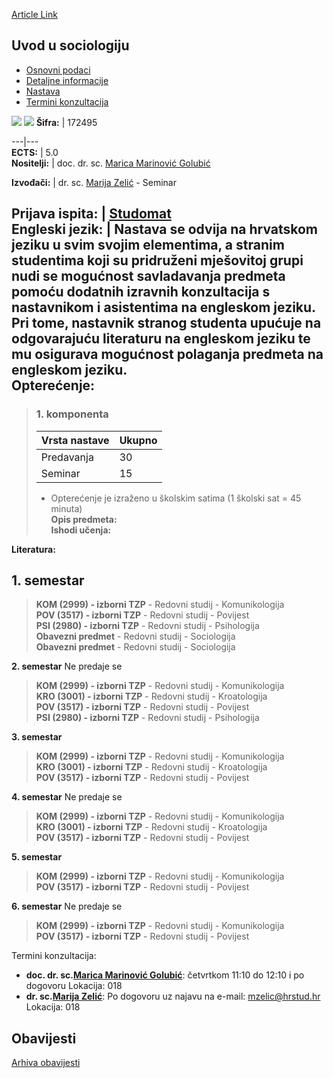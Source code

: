 [Article Link](https://www.fhs.hr/predmet/uus_a)

## Uvod u sociologiju
  * [Osnovni podaci](https://www.fhs.hr/predmet/uus_a#v1id-523840_506927_1_0 "Osnovni podaci")
  * [Detaljne informacije](https://www.fhs.hr/predmet/uus_a#v1id-523840_506927_1_1 "Detaljne informacije")
  * [Nastava](https://www.fhs.hr/predmet/uus_a#v1id-523840_506927_1_2 "Nastava")
  * [Termini konzultacija](https://www.fhs.hr/predmet/uus_a#v1id-523840_506927_1_3 "Termini konzultacija")


[![](https://www.fhs.hr/img/flags/gif/hr.gif)](https://www.fhs.hr/predmet/uus_a) [![](https://www.fhs.hr/img/flags/gif/gb.gif)](https://www.fhs.hr/en/course/its_c)
**Šifra:** |  172495  
  
---|---  
**ECTS:** |  5.0   
**Nositelji:** |  doc. dr. sc. [Marica Marinović Golubić](https://www.fhs.hr/djelatnik/marica.marinovic_golubic)   
  
**Izvođači:** |  dr. sc. [Marija Zelić](https://www.fhs.hr/djelatnik/marija.zelic) - Seminar  
  
**Prijava ispita:** |  [Studomat](http://www.isvu.hr/studomat)  
**Engleski jezik:** |  Nastava se odvija na hrvatskom jeziku u svim svojim elementima, a stranim studentima koji su pridruženi mješovitoj grupi nudi se mogućnost savladavanja predmeta pomoću dodatnih izravnih konzultacija s nastavnikom i asistentima na engleskom jeziku. Pri tome, nastavnik stranog studenta upućuje na odgovarajuću literaturu na engleskom jeziku te mu osigurava mogućnost polaganja predmeta na engleskom jeziku.   
**Opterećenje:**  
---  
> ### 1. komponenta
> | Vrsta nastave | Ukupno  
> ---|---  
> Predavanja | 30  
> Seminar | 15  
> * Opterećenje je izraženo u školskim satima (1 školski sat = 45 minuta)   
**Opis predmeta:**  
> **Ishodi učenja:**  

  
**Literatura:**  

  
**1. semestar**  
---  
> **KOM (2999) - izborni TZP** - Redovni studij - Komunikologija  
>  **POV (3517) - izborni TZP** - Redovni studij - Povijest  
>  **PSI (2980) - izborni TZP** - Redovni studij - Psihologija  
>  **Obavezni predmet** - Redovni studij - Sociologija  
>  **Obavezni predmet** - Redovni studij - Sociologija  
>   
  
**2. semestar** Ne predaje se  
> **KOM (2999) - izborni TZP** - Redovni studij - Komunikologija  
>  **KRO (3001) - izborni TZP** - Redovni studij - Kroatologija  
>  **POV (3517) - izborni TZP** - Redovni studij - Povijest  
>  **PSI (2980) - izborni TZP** - Redovni studij - Psihologija  
>   
  
**3. semestar**  
> **KOM (2999) - izborni TZP** - Redovni studij - Komunikologija  
>  **KRO (3001) - izborni TZP** - Redovni studij - Kroatologija  
>  **POV (3517) - izborni TZP** - Redovni studij - Povijest  
>   
  
**4. semestar** Ne predaje se  
> **KOM (2999) - izborni TZP** - Redovni studij - Komunikologija  
>  **KRO (3001) - izborni TZP** - Redovni studij - Kroatologija  
>  **POV (3517) - izborni TZP** - Redovni studij - Povijest  
>   
  
**5. semestar**  
> **KOM (2999) - izborni TZP** - Redovni studij - Komunikologija  
>  **POV (3517) - izborni TZP** - Redovni studij - Povijest  
>   
  
**6. semestar** Ne predaje se  
> **KOM (2999) - izborni TZP** - Redovni studij - Komunikologija  
>  **POV (3517) - izborni TZP** - Redovni studij - Povijest  
>   
Termini konzultacija: 
  * **doc. dr. sc.[Marica Marinović Golubić](https://www.fhs.hr/djelatnik/marica.marinovic_golubic)**: 
četvrtkom 11:10 do 12:10 i po dogovoru
Lokacija: 018 
  * **dr. sc.[Marija Zelić](https://www.fhs.hr/djelatnik/marija.zelic)**: 
Po dogovoru uz najavu na e-mail: mzelic@hrstud.hr
Lokacija: 018 


## Obavijesti
[Arhiva obavijesti](https://www.fhs.hr/predmet/uus_a?@=20x1o#news_112481 "Arhiva obavijesti")
